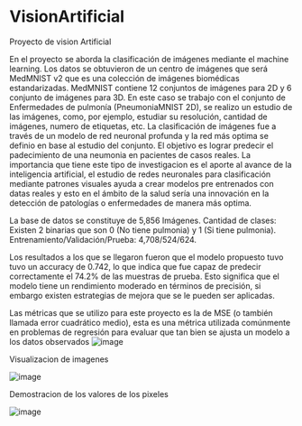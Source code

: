 # VisionArtificial
Proyecto de vision Artificial

En el proyecto se aborda la clasificación de imágenes mediante el machine learning.
Los datos se obtuvieron de un centro de imágenes que será MedMNIST v2 que es una colección de imágenes biomédicas
 estandarizadas. MedMNIST contiene 12 conjuntos de imágenes para
 2D y 6 conjunto de imágenes para 3D. En este caso se trabajo con el conjunto de Enfermedades
 de pulmonía (PneumoniaMNIST 2D), se realizo un estudio de las imágenes, como, por ejemplo,
 estudiar su resolución, cantidad de imágenes, numero de etiquetas, etc. La clasificación de imágenes
 fue a través de un modelo de red neuronal profunda y la red más optima se definio en base al
 estudio del conjunto. El objetivo es lograr predecir el padecimiento de una neumonia en pacientes de casos reales.
 La importancia que tiene este tipo de investigacion es el aporte al avance de
 la inteligencia artificial, el estudio de redes neuronales para clasificación mediante patrones visuales
 ayuda a crear modelos pre entrenados con datas reales y esto en el ámbito de la salud sería una
 innovación en la detección de patologías o enfermedades de manera más optima. 

 La base de datos se constituye de 5,856 Imágenes. Cantidad de clases: Existen 2 binarias que son 0 (No tiene pulmonia) y 1 (Si tiene pulmonia).  Entrenamiento/Validación/Prueba: 4,708/524/624.

 Los resultados a los que se llegaron fueron que el modelo propuesto tuvo tuvo un accuracy de 0.742, lo que indica que fue capaz de predecir correctamente el
 74.2% de las muestras de prueba. Esto significa que el modelo tiene un rendimiento moderado en
 términos de precisión, si embargo existen estrategias de mejora que se le pueden ser aplicadas. 


 Las métricas que se utilizo para este proyecto es la de MSE (o también llamada error cuadrático
 medio), esta es una métrica utilizada comúnmente en problemas de regresión para evaluar que tan
 bien se ajusta un modelo a los datos observados
![image](https://github.com/user-attachments/assets/56154559-e4cd-408a-97be-536fadbeefd0)

Visualizacion de imagenes

![image](https://github.com/user-attachments/assets/2abb9b02-b645-4eb3-a178-73cfd4d12f3a)

Demostracion de los valores de los pixeles

 ![image](https://github.com/user-attachments/assets/9d1cd1a9-00d5-47ba-a4b3-38e7db4632f5)

 

